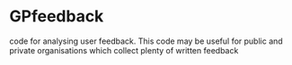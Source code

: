 # GPfeedback
code for analysing user feedback. This code may be useful for public and private organisations which collect plenty of written feedback
